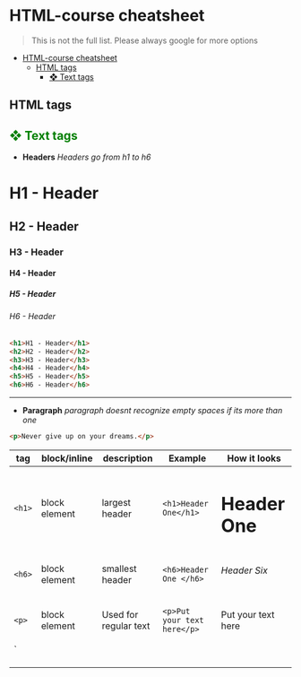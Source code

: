 # HTML-course cheatsheet

> This is not the full list. Please always google for more options

- [HTML-course cheatsheet](#html-course-cheatsheet)
  - [HTML tags](#html-tags)
    - [❖ Text tags ](#-text-tags-)

## HTML tags

### <h2 style="color:green">❖ Text tags </h2>

- **Headers**
  _Headers go from h1 to h6_

<h1>H1 - Header</h1>
<h2>H2 - Header</h2>
<h3>H3 - Header</h3>
<h4>H4 - Header</h4>
<h5>H5 - Header</h5>
<h6>H6 - Header</h6>

```html
<h1>H1 - Header</h1>
<h2>H2 - Header</h2>
<h3>H3 - Header</h3>
<h4>H4 - Header</h4>
<h5>H5 - Header</h5>
<h6>H6 - Header</h6>
```

---

- **Paragraph**
  _paragraph doesnt recognize empty spaces if its more than one_

```html
<p>Never give up on your dreams.</p>
```

| tag    | block/inline  | description           | Example                     | How it looks              |
| ------ | ------------- | --------------------- | --------------------------- | ------------------------- |
| `<h1>` | block element | largest header        | `<h1>Header One</h1>`       | <h1>Header One</h1>       |
| `<h6>` | block element | smallest header       | `<h6>Header One </h6>`      | <h6>Header Six</h6>       |
| `<p>`  | block element | Used for regular text | `<p>Put your text here</p>` | <p>Put your text here</p> |
| `      |               |                       |                             |
|        |               |                       |                             |
|        |               |                       |                             |
|        |               |                       |                             |
